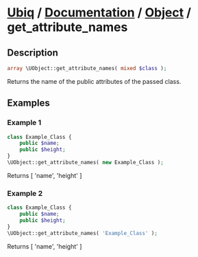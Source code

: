 [Ubiq](https://github.com/Pixel418/Ubiq#readme) / [Documentation](../index.md#readme) / [Object](../index.md#object) / get_attribute_names
======


Description
-------- 

```php
array \UObject::get_attribute_names( mixed $class );
```

Returns the name of the public attributes of the passed class.



Examples
--------

### Example 1

```php
class Example_Class {
	public $name;
	public $height;
}
\UObject::get_attribute_names( new Example_Class );
```
Returns [ 'name', 'height' ]

### Example 2

```php
class Example_Class {
	public $name;
	public $height;
}
\UObject::get_attribute_names( 'Example_Class' );
```
Returns [ 'name', 'height' ]
